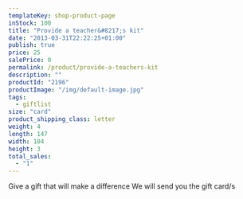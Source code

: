 ```yaml
---
templateKey: shop-product-page
inStock: 100
title: "Provide a teacher&#8217;s kit"
date: "2013-03-31T22:22:25+01:00"
publish: true
price: 25
salePrice: 0
permalink: /product/provide-a-teachers-kit
description: ""
productId: "2196"
productImage: "/img/default-image.jpg"
tags:
  - giftlist
size: "card"
product_shipping_class: letter
weight: 4
length: 147
width: 104
height: 3
total_sales:
  - "1"
---
```


Give a gift that will make a difference We will send you the gift card/s
